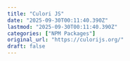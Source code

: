 ```yaml
---
title: "Culori JS"
date: "2025-09-30T00:11:40.390Z"
lastmod: "2025-09-30T00:11:40.390Z"
categories: ["NPM Packages"]
original_url: "https://culorijs.org/"
draft: false
---
```


